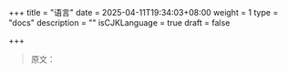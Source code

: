 +++
title = "语言"
date = 2025-04-11T19:34:03+08:00
weight = 1
type = "docs"
description = ""
isCJKLanguage = true
draft = false

+++

> 原文：